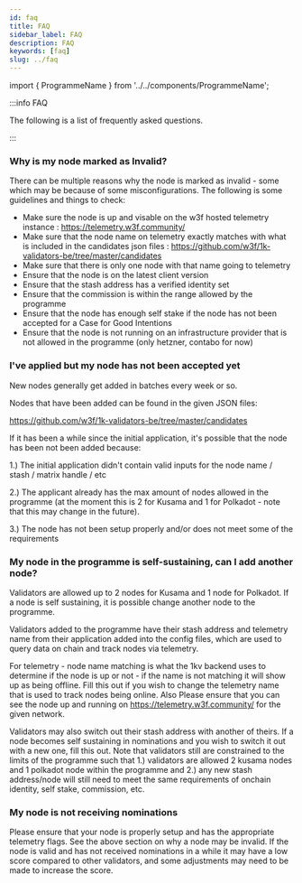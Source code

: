 ```yaml
---
id: faq
title: FAQ
sidebar_label: FAQ
description: FAQ
keywords: [faq]
slug: ../faq
---
```


import { ProgrammeName } from '../../components/ProgrammeName';


:::info FAQ <ProgrammeName/>

The following is a list of frequently asked questions.

:::

### Why is my node marked as Invalid?

There can be multiple reasons why the node is marked as invalid - some which may be because of some misconfigurations. The following is some guidelines and things to check:

- Make sure the node is up and visable on the w3f hosted telemetry instance :  https://telemetry.w3f.community/
- Make sure that the node name on telemetry exactly matches with what is included in the candidates json files : https://github.com/w3f/1k-validators-be/tree/master/candidates
- Make sure that there is only one node with that name going to telemetry
- Ensure that the node is on the latest client version
- Ensure that the stash address has a verified identity set
- Ensure that the commission is within the range allowed by the programme
- Ensure that the node has enough self stake if the node has not been accepted for a Case for Good Intentions
- Ensure that the node is not running on an infrastructure provider that is not allowed in the programme (only hetzner, contabo for now)

### I've applied but my node has not been accepted yet

New nodes generally get added in batches every week or so.

Nodes that have been added can be found in the given JSON files:

https://github.com/w3f/1k-validators-be/tree/master/candidates

If it has been a while since the initial application, it's possible that the node has been not been added because:

1.) The initial application didn't contain valid inputs for the node name / stash / matrix handle / etc

2.) The applicant already has the max amount of nodes allowed in the programme (at the moment this is 2 for Kusama and 1 for Polkadot - note that this may change in the future).

3.) The node has not been setup properly and/or does not meet some of the requirements

### My node in the programme is self-sustaining, can I add another node?

Validators are allowed up to 2 nodes for Kusama and 1 node for Polkadot. If a node is self sustaining, it is possible change another node to the programme. 

Validators added to the programme have their stash address and telemetry name from their application added into the config files, which are used to query data on chain and track nodes via telemetry.

For telemetry -  node name matching is what the 1kv backend uses to determine if the node is up or not - if the name is not matching it will show up as being offline. Fill this out if you wish to change the telemetry name that is used to track nodes being online. Also Please ensure that you can see the node up and running on https://telemetry.w3f.community/ for the given network.

Validators may also switch out their stash address with another of theirs. If a node becomes self sustaining in nominations and you wish to switch it out with a new one, fill this out. Note that validators still are constrained to the limits of the programme such that 1.) validators are allowed 2 kusama nodes and 1 polkadot node within the programme and 2.) any new stash address/node will still need to meet the same requirements of onchain identity, self stake, commission, etc.

### My node is not receiving nominations

Please ensure that your node is properly setup and has the appropriate telemetry flags. See the above section on why a node may be invalid. If the node is valid and has not received nominations in a while it may have a low score compared to other validators, and some adjustments may need to be made to increase the score.